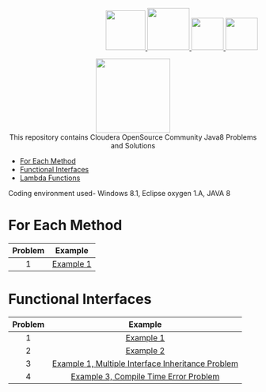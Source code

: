 <p align="right">
    <a href="https://www.facebook.com/clouderasolutions">
        <img height=80 src="https://www.seeklogo.net/wp-content/uploads/2016/09/facebook-icon-preview-1.png">
    </a>
    <a href="https://www.linkedin.com/company/13585811/">
        <img height=85 src="https://www.shareicon.net/download/2017/06/30/888065_logo_512x512.png">
    </a>
     <a href="https://twitter.com/Clouderasol">
        <img height=65 src="https://www.underconsideration.com/brandnew/archives/twitter_comparison.gif">
    </a>
    <a href="info@clouderasolutions.com">
        <img height=65 src="https://www.infiniahvac.com/wp-content/uploads/2016/11/Mail-icon-contact-mail-infinia-heating-air-conditioning.png">
    </a>
</p>
<p align="center">
    <a href="https://clouderasolutions.com">
        <img height=150 src="https://clouderasolutions.com/wp-content/uploads/2017/12/Logo_blackbackground.png">
    </a>
    <br>This repository contains Cloudera OpenSource Community Java8 Problems and Solutions
</p>




* [For Each Method](#for-each-method)
* [Functional Interfaces](#functional-interfaces)
* [Lambda Functions](#algorithms)

Coding environment used- Windows 8.1, Eclipse oxygen 1.A, JAVA 8


# For Each Method

| Problem |                                                Example                                              				        |                                                                                                                                                                                                                 									   
|  :---:  |:---------------------------------------------------------------------------------------------------------------------:|
|    1    | [Example 1 ](https://github.com/ClouderaSolutions/Java8/blob/master/Java8/src/main/java/com/clouderasolutions/java8/foreach/Java8ForEach.java)                                   				  |

# Functional Interfaces

| Problem |                                                Example                                              				        |                                                                                                                                                                                                                 									   
|  :---:  |:---------------------------------------------------------------------------------------------------------------------:|
|    1    | [Example 1 ](https://github.com/ClouderaSolutions/Java8/blob/master/Java8/src/main/java/com/clouderasolutions/java8/functionalinterfaces/Example1.java)                                   				  |
|    2    | [Example 2 ](https://github.com/ClouderaSolutions/Java8/blob/master/Java8/src/main/java/com/clouderasolutions/java8/functionalinterfaces/Example2.java)                                   				  |
|    3    | [Example 1, Multiple Interface Inheritance Problem ](https://github.com/ClouderaSolutions/Java8/blob/master/Java8/src/main/java/com/clouderasolutions/java8/functionalinterfaces/MultipleInterfaceInheritance.java)                                   				  |
|    4    | [Example 3, Compile Time Error Problem ](https://github.com/ClouderaSolutions/Java8/blob/master/Java8/src/main/java/com/clouderasolutions/java8/functionalinterfaces/WrongExample3.java)                                   				  |
